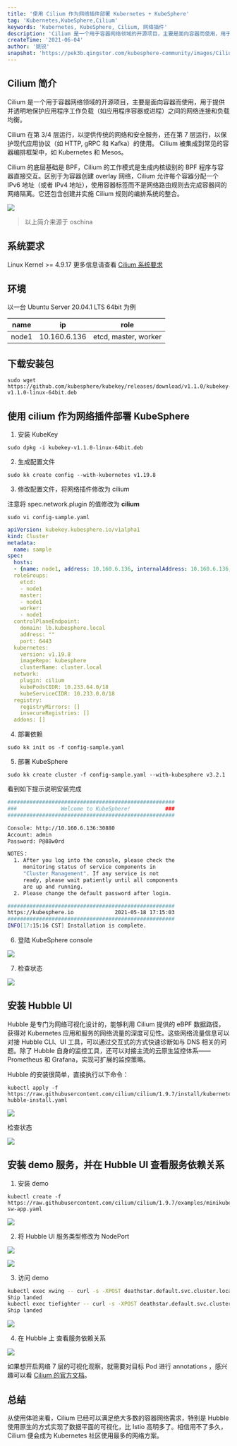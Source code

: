 ```yaml
---
title: '使用 Cilium 作为网络插件部署 Kubernetes + KubeSphere'
tag: 'Kubernetes,KubeSphere,Cilium'
keywords: 'Kubernetes, KubeSphere, Cilium, 网络插件'
description: 'Cilium 是一个用于容器网络领域的开源项目，主要是面向容器而使用，用于提供并透明地保护应用程序工作负载（如应用程序容器或进程）之间的网络连接和负载均衡。本文主要介绍如何使用 Cilium 作为网络插件部署 Kubernetes 和 KubeSphere。'
createTime: '2021-06-04'
author: '姚锐'
snapshot: 'https://pek3b.qingstor.com/kubesphere-community/images/Cilium-KubeSphere-Kubernetes.png'
---
```


## Cilium 简介
Cilium 是一个用于容器网络领域的开源项目，主要是面向容器而使用，用于提供并透明地保护应用程序工作负载（如应用程序容器或进程）之间的网络连接和负载均衡。

Cilium 在第 3/4 层运行，以提供传统的网络和安全服务，还在第 7 层运行，以保护现代应用协议（如 HTTP, gRPC 和 Kafka）的使用。 Cilium 被集成到常见的容器编排框架中，如 Kubernetes 和 Mesos。

Cilium 的底层基础是 BPF，Cilium 的工作模式是生成内核级别的 BPF 程序与容器直接交互。区别于为容器创建 overlay 网络，Cilium 允许每个容器分配一个 IPv6 地址（或者 IPv4 地址），使用容器标签而不是网络路由规则去完成容器间的网络隔离。它还包含创建并实施 Cilium 规则的编排系统的整合。

![](https://pek3b.qingstor.com/kubesphere-community/images/cilium.png)

> 以上简介来源于 oschina

## 系统要求
Linux Kernel >= 4.9.17
更多信息请查看 [Cilium 系统要求](https://docs.cilium.io/en/v1.9/operations/system_requirements/)

## 环境
以一台 Ubuntu Server 20.04.1 LTS 64bit 为例

| name | ip | role |
| --- | ---| --- |
| node1 | 10.160.6.136 | etcd, master, worker |

## 下载安装包
```
sudo wget https://github.com/kubesphere/kubekey/releases/download/v1.1.0/kubekey-v1.1.0-linux-64bit.deb
```

## 使用 cilium 作为网络插件部署 KubeSphere

1. 安装 KubeKey
```
sudo dpkg -i kubekey-v1.1.0-linux-64bit.deb
```
2. 生成配置文件
```
sudo kk create config --with-kubernetes v1.19.8
```
3. 修改配置文件，将网络插件修改为 cilium

注意将 spec.network.plugin 的值修改为 **cilium**

```
sudo vi config-sample.yaml
```

```yaml
apiVersion: kubekey.kubesphere.io/v1alpha1
kind: Cluster
metadata:
  name: sample
spec:
  hosts:
  - {name: node1, address: 10.160.6.136, internalAddress: 10.160.6.136, user: ubuntu, password: ********}
  roleGroups:
    etcd:
    - node1
    master: 
    - node1
    worker:
    - node1
  controlPlaneEndpoint:
    domain: lb.kubesphere.local
    address: ""
    port: 6443
  kubernetes:
    version: v1.19.8
    imageRepo: kubesphere
    clusterName: cluster.local
  network:
    plugin: cilium
    kubePodsCIDR: 10.233.64.0/18
    kubeServiceCIDR: 10.233.0.0/18
  registry:
    registryMirrors: []
    insecureRegistries: []
  addons: []
```

4. 部署依赖
```
sudo kk init os -f config-sample.yaml
```

5. 部署 KubeSphere
```
sudo kk create cluster -f config-sample.yaml --with-kubesphere v3.2.1
```

看到如下提示说明安装完成
```bash
#####################################################
###              Welcome to KubeSphere!           ###
#####################################################

Console: http://10.160.6.136:30880
Account: admin
Password: P@88w0rd

NOTES：
  1. After you log into the console, please check the
     monitoring status of service components in
     "Cluster Management". If any service is not
     ready, please wait patiently until all components 
     are up and running.
  2. Please change the default password after login.

#####################################################
https://kubesphere.io             2021-05-18 17:15:03
#####################################################
INFO[17:15:16 CST] Installation is complete.
```

6. 登陆 KubeSphere console

![](https://pek3b.qingstor.com/kubesphere-community/images/1621391485-957760-image.png)

7. 检查状态

![](https://pek3b.qingstor.com/kubesphere-community/images/1621391567-876515-image.png)

## 安装 Hubble UI 

Hubble 是专门为网络可视化设计的，能够利用 Cilium 提供的 eBPF 数据路径，获得对 Kubernetes 应用和服务的网络流量的深度可见性。这些网络流量信息可以对接 Hubble CLI、UI 工具，可以通过交互式的方式快速诊断如与 DNS 相关的问题。除了 Hubble 自身的监控工具，还可以对接主流的云原生监控体系——Prometheus 和 Grafana，实现可扩展的监控策略。


Hubble 的安装很简单，直接执行以下命令：

```
kubectl apply -f https://raw.githubusercontent.com/cilium/cilium/1.9.7/install/kubernetes/quick-hubble-install.yaml
```

![](https://pek3b.qingstor.com/kubesphere-community/images/1621391673-975700-image.png)

检查状态

![](https://pek3b.qingstor.com/kubesphere-community/images/1621391731-248693-image.png)


## 安装 demo 服务，并在 Hubble UI 查看服务依赖关系

1. 安装 demo

```
kubectl create -f https://raw.githubusercontent.com/cilium/cilium/1.9.7/examples/minikube/http-sw-app.yaml
```

![](https://pek3b.qingstor.com/kubesphere-community/images/1621391817-68900-image.png)


2. 将 Hubble UI 服务类型修改为 NodePort

![](https://pek3b.qingstor.com/kubesphere-community/images/1621392459-478999-image.png)

![](https://pek3b.qingstor.com/kubesphere-community/images/1621392485-943218-image.png)

3. 访问 demo

```bash
kubectl exec xwing -- curl -s -XPOST deathstar.default.svc.cluster.local/v1/request-landing
Ship landed
kubectl exec tiefighter -- curl -s -XPOST deathstar.default.svc.cluster.local/v1/request-landing
Ship landed
```

![](https://pek3b.qingstor.com/kubesphere-community/images/1621392797-391370-image.png)

4. 在 Hubble 上 查看服务依赖关系

![](https://pek3b.qingstor.com/kubesphere-community/images/1621337367-698475-image.png)

如果想开启网络 7 层的可视化观察，就需要对目标 Pod 进行 annotations ，感兴趣可以看 [Cilium 的官方文档](http://docs.cilium.io/en/stable/policy/visibility/)。

## 总结

从使用体验来看，Cilium 已经可以满足绝大多数的容器网络需求，特别是 Hubble 使用原生的方式实现了数据平面的可视化，比 Istio 高明多了。相信用不了多久，Cilium 便会成为 Kubernetes 社区使用最多的网络方案。
